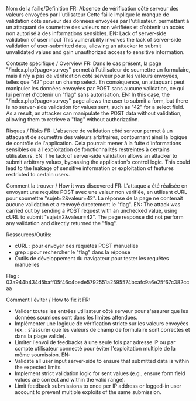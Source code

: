Nom de la faille/Definition
FR: Absence de vérification côté serveur des valeurs envoyées par l'utilisateur
Cette faille implique le manque de validation côté serveur des données envoyées par l'utilisateur, permettant à un attaquant de soumettre des valeurs non vérifiées et d’obtenir un accès non autorisé à des informations sensibles.
EN: Lack of server-side validation of user input
This vulnerability involves the lack of server-side validation of user-submitted data, allowing an attacker to submit unvalidated values and gain unauthorized access to sensitive information.

Contexte spécifique / Overview
FR: Dans le cas présent, la page "/index.php?page=survey" permet à l'utilisateur de soumettre un formulaire, mais il n'y a pas de vérification côté serveur pour les valeurs envoyées, telles que "42" pour un champ select. En conséquence, un attaquant peut manipuler les données envoyées par POST sans aucune validation, ce qui lui permet d'obtenir un "flag" sans autorisation.
EN: In this case, the "/index.php?page=survey" page allows the user to submit a form, but there is no server-side validation for values sent, such as "42" for a select field. As a result, an attacker can manipulate the POST data without validation, allowing them to retrieve a "flag" without authorization.

Risques / Risks
FR: L'absence de validation côté serveur permet à un attaquant de soumettre des valeurs arbitraires, contournant ainsi la logique de contrôle de l'application. Cela pourrait mener à la fuite d'informations sensibles ou à l'exploitation de fonctionnalités restreintes à certains utilisateurs.
EN: The lack of server-side validation allows an attacker to submit arbitrary values, bypassing the application's control logic. This could lead to the leakage of sensitive information or exploitation of features restricted to certain users.

Comment la trouver / How it was discovered
FR: L'attaque a été réalisée en envoyant une requête POST avec une valeur non vérifiée, en utilisant cURL pour soumettre "sujet=2&valeur=42". La réponse de la page ne contenait aucune validation et a renvoyé directement le "flag".
EN: The attack was carried out by sending a POST request with an unchecked value, using cURL to submit "sujet=2&valeur=42". The page response did not perform any validation and directly returned the "flag".

Ressources/Outils:
- cURL : pour envoyer des requêtes POST manuelles
- grep : pour rechercher le "flag" dans la réponse
- Outils de développement du navigateur pour tester les requêtes manuelles

Flag : 03a944b434d5baff05f46c4bede5792551a2595574bcafc9a6e25f67c382ccaa

Comment l'éviter / How to fix it
FR:
- Valider toutes les entrées utilisateur côté serveur pour s'assurer que les données soumises sont dans les limites attendues.
- Implémenter une logique de vérification stricte sur les valeurs envoyées (ex. : s'assurer que les valeurs de champ de formulaire sont correctes et dans la plage valide).
- Limiter l'envoi de feedbacks à une seule fois par adresse IP ou par compte utilisateur connecté pour éviter l'exploitation multiple de la même soumission.
EN:
- Validate all user input server-side to ensure that submitted data is within the expected limits.
- Implement strict validation logic for sent values (e.g., ensure form field values are correct and within the valid range).
- Limit feedback submissions to once per IP address or logged-in user account to prevent multiple exploits of the same submission.

